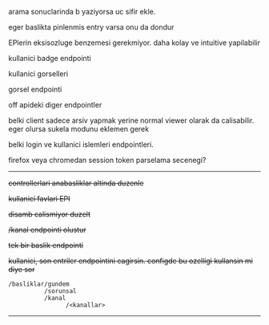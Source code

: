 arama sonuclarinda b yaziyorsa uc sifir ekle.

<!--https://eksisozluk.com/23-ocak-2022-wolf-pubda-oldurulesiye-dovulmek--7154265--> 
eger baslikta pinlenmis entry varsa onu da dondur

EPlerin eksisozluge benzemesi gerekmiyor. daha kolay ve intuitive yapilabilir

kullanici badge endpointi



kullanici gorselleri

gorsel endpointi 

off apideki diger endpointler

belki client sadece arsiv yapmak yerine normal viewer olarak da calisabilir.
eger olursa sukela modunu eklemen gerek


belki login ve kullanici islemleri endpointleri.

firefox veya chromedan session token parselama secenegi?

---

~~controllerlari anabasliklar altinda duzenle~~

~~kullanici favlari EPI~~

~~disamb calismiyor duzelt~~

~~/kanal endpointi olustur~~

~~tek bir baslik endpointi~~

~~kullanici, son entriler endpointini cagirsin. configde bu ozelligi kullansin mi diye sor~~

```
/basliklar/gundem
          /sorunsal
          /kanal
                /<kanallar>
```

---